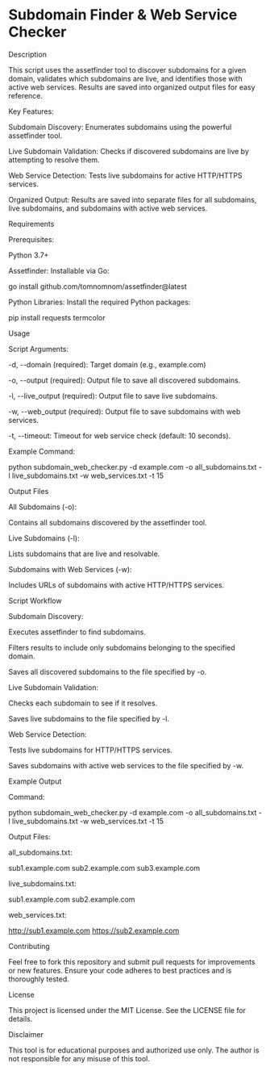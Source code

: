 # Subdomain Finder & Web Service Checker

Description

This script uses the assetfinder tool to discover subdomains for a given domain, validates which subdomains are live, and identifies those with active web services. Results are saved into organized output files for easy reference.

Key Features:

Subdomain Discovery: Enumerates subdomains using the powerful assetfinder tool.

Live Subdomain Validation: Checks if discovered subdomains are live by attempting to resolve them.

Web Service Detection: Tests live subdomains for active HTTP/HTTPS services.

Organized Output: Results are saved into separate files for all subdomains, live subdomains, and subdomains with active web services.

Requirements

Prerequisites:

Python 3.7+

Assetfinder: Installable via Go:

go install github.com/tomnomnom/assetfinder@latest

Python Libraries: Install the required Python packages:

pip install requests termcolor

Usage

Script Arguments:

-d, --domain (required): Target domain (e.g., example.com)

-o, --output (required): Output file to save all discovered subdomains.

-l, --live_output (required): Output file to save live subdomains.

-w, --web_output (required): Output file to save subdomains with web services.

-t, --timeout: Timeout for web service check (default: 10 seconds).

Example Command:

python subdomain_web_checker.py -d example.com -o all_subdomains.txt -l live_subdomains.txt -w web_services.txt -t 15

Output Files

All Subdomains (-o):

Contains all subdomains discovered by the assetfinder tool.

Live Subdomains (-l):

Lists subdomains that are live and resolvable.

Subdomains with Web Services (-w):

Includes URLs of subdomains with active HTTP/HTTPS services.

Script Workflow

Subdomain Discovery:

Executes assetfinder to find subdomains.

Filters results to include only subdomains belonging to the specified domain.

Saves all discovered subdomains to the file specified by -o.

Live Subdomain Validation:

Checks each subdomain to see if it resolves.

Saves live subdomains to the file specified by -l.

Web Service Detection:

Tests live subdomains for HTTP/HTTPS services.

Saves subdomains with active web services to the file specified by -w.

Example Output

Command:

python subdomain_web_checker.py -d example.com -o all_subdomains.txt -l live_subdomains.txt -w web_services.txt -t 15

Output Files:

all_subdomains.txt:

sub1.example.com
sub2.example.com
sub3.example.com

live_subdomains.txt:

sub1.example.com
sub2.example.com

web_services.txt:

http://sub1.example.com
https://sub2.example.com

Contributing

Feel free to fork this repository and submit pull requests for improvements or new features. Ensure your code adheres to best practices and is thoroughly tested.

License

This project is licensed under the MIT License. See the LICENSE file for details.

Disclaimer

This tool is for educational purposes and authorized use only. The author is not responsible for any misuse of this tool.

